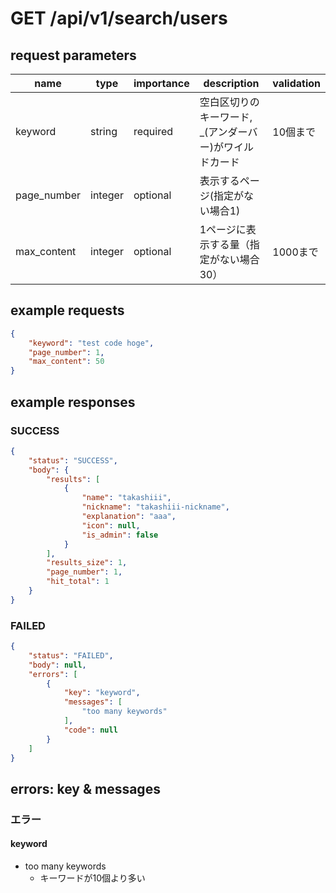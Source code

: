 
# GET /api/v1/search/users
## request parameters
| name | type | importance | description | validation | 
| ---- | ---- | ---------- | ----------- | ---------- | 
| keyword | string | required | 空白区切りのキーワード, _(アンダーバー)がワイルドカード | 10個まで | 
| page_number | integer | optional | 表示するページ(指定がない場合1) |  | 
| max_content | integer | optional | 1ページに表示する量（指定がない場合30） | 1000まで | 
## example requests
```json
{
    "keyword": "test code hoge",
    "page_number": 1,
    "max_content": 50
}
```
## example responses
### SUCCESS
```json
{
    "status": "SUCCESS",
    "body": {
        "results": [
            {
                "name": "takashiii",
                "nickname": "takashiii-nickname",
                "explanation": "aaa",
                "icon": null,
                "is_admin": false
            }
        ],
        "results_size": 1,
        "page_number": 1,
        "hit_total": 1
    }
}
```
### FAILED
```json
{
    "status": "FAILED",
    "body": null,
    "errors": [
        {
            "key": "keyword",
            "messages": [
                "too many keywords"
            ],
            "code": null
        }
    ]
}
```
## errors: key & messages
### エラー
#### keyword
- too many keywords
  - キーワードが10個より多い
